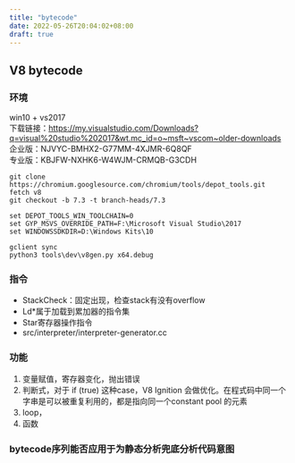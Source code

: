 ```yaml
---
title: "bytecode"
date: 2022-05-26T20:04:02+08:00
draft: true
---
```


## V8 bytecode

### 环境
win10 + vs2017  
下载链接：https://my.visualstudio.com/Downloads?q=visual%20studio%202017&wt.mc_id=o~msft~vscom~older-downloads  
企业版：NJVYC-BMHX2-G77MM-4XJMR-6Q8QF   
专业版：KBJFW-NXHK6-W4WJM-CRMQB-G3CDH
```
git clone https://chromium.googlesource.com/chromium/tools/depot_tools.git
fetch v8
git checkout -b 7.3 -t branch-heads/7.3

set DEPOT_TOOLS_WIN_TOOLCHAIN=0
set GYP_MSVS_OVERRIDE_PATH=F:\Microsoft Visual Studio\2017
set WINDOWSSDKDIR=D:\Windows Kits\10

gclient sync
python3 tools\dev\v8gen.py x64.debug 
```

### 指令
- StackCheck：固定出现，检查stack有没有overflow 
- Ld*属于加载到累加器的指令集
- Star寄存器操作指令
- src/interpreter/interpreter-generator.cc

### 功能
1. 变量赋值，寄存器变化，抛出错误
2. 判断式，对于 if (true) 这种case，V8 Ignition 会做优化。在程式码中同一个字串是可以被重复利用的，都是指向同一个constant pool 的元素
3. loop，
4. 函数


### bytecode序列能否应用于为静态分析兜底分析代码意图